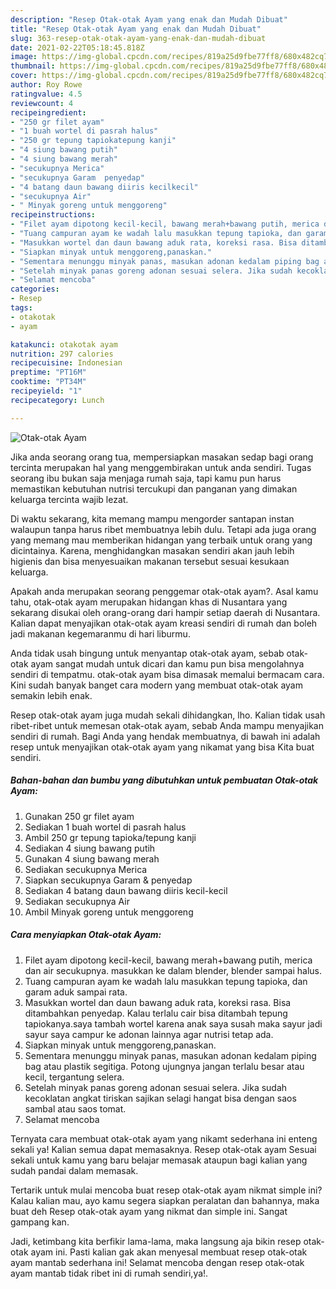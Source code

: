 ```yaml
---
description: "Resep Otak-otak Ayam yang enak dan Mudah Dibuat"
title: "Resep Otak-otak Ayam yang enak dan Mudah Dibuat"
slug: 363-resep-otak-otak-ayam-yang-enak-dan-mudah-dibuat
date: 2021-02-22T05:18:45.818Z
image: https://img-global.cpcdn.com/recipes/819a25d9fbe77ff8/680x482cq70/otak-otak-ayam-foto-resep-utama.jpg
thumbnail: https://img-global.cpcdn.com/recipes/819a25d9fbe77ff8/680x482cq70/otak-otak-ayam-foto-resep-utama.jpg
cover: https://img-global.cpcdn.com/recipes/819a25d9fbe77ff8/680x482cq70/otak-otak-ayam-foto-resep-utama.jpg
author: Roy Rowe
ratingvalue: 4.5
reviewcount: 4
recipeingredient:
- "250 gr filet ayam"
- "1 buah wortel di pasrah halus"
- "250 gr tepung tapiokatepung kanji"
- "4 siung bawang putih"
- "4 siung bawang merah"
- "secukupnya Merica"
- "secukupnya Garam  penyedap"
- "4 batang daun bawang diiris kecilkecil"
- "secukupnya Air"
- " Minyak goreng untuk menggoreng"
recipeinstructions:
- "Filet ayam dipotong kecil-kecil, bawang merah+bawang putih, merica dan air secukupnya. masukkan ke dalam blender, blender sampai halus."
- "Tuang campuran ayam ke wadah lalu masukkan tepung tapioka, dan garam aduk sampai rata."
- "Masukkan wortel dan daun bawang aduk rata, koreksi rasa. Bisa ditambahkan penyedap. Kalau terlalu cair bisa ditambah tepung tapiokanya.saya tambah wortel karena anak saya susah maka sayur jadi sayur saya campur ke adonan lainnya agar nutrisi tetap ada."
- "Siapkan minyak untuk menggoreng,panaskan."
- "Sementara menunggu minyak panas, masukan adonan kedalam piping bag atau plastik segitiga. Potong ujungnya jangan terlalu besar atau kecil, tergantung selera."
- "Setelah minyak panas goreng adonan sesuai selera. Jika sudah kecoklatan angkat tiriskan sajikan selagi hangat bisa dengan saos sambal atau saos tomat."
- "Selamat mencoba"
categories:
- Resep
tags:
- otakotak
- ayam

katakunci: otakotak ayam 
nutrition: 297 calories
recipecuisine: Indonesian
preptime: "PT16M"
cooktime: "PT34M"
recipeyield: "1"
recipecategory: Lunch

---
```



![Otak-otak Ayam](https://img-global.cpcdn.com/recipes/819a25d9fbe77ff8/680x482cq70/otak-otak-ayam-foto-resep-utama.jpg)

Jika anda seorang orang tua, mempersiapkan masakan sedap bagi orang tercinta merupakan hal yang menggembirakan untuk anda sendiri. Tugas seorang ibu bukan saja menjaga rumah saja, tapi kamu pun harus memastikan kebutuhan nutrisi tercukupi dan panganan yang dimakan keluarga tercinta wajib lezat.

Di waktu  sekarang, kita memang mampu mengorder santapan instan walaupun tanpa harus ribet membuatnya lebih dulu. Tetapi ada juga orang yang memang mau memberikan hidangan yang terbaik untuk orang yang dicintainya. Karena, menghidangkan masakan sendiri akan jauh lebih higienis dan bisa menyesuaikan makanan tersebut sesuai kesukaan keluarga. 



Apakah anda merupakan seorang penggemar otak-otak ayam?. Asal kamu tahu, otak-otak ayam merupakan hidangan khas di Nusantara yang sekarang disukai oleh orang-orang dari hampir setiap daerah di Nusantara. Kalian dapat menyajikan otak-otak ayam kreasi sendiri di rumah dan boleh jadi makanan kegemaranmu di hari liburmu.

Anda tidak usah bingung untuk menyantap otak-otak ayam, sebab otak-otak ayam sangat mudah untuk dicari dan kamu pun bisa mengolahnya sendiri di tempatmu. otak-otak ayam bisa dimasak memalui bermacam cara. Kini sudah banyak banget cara modern yang membuat otak-otak ayam semakin lebih enak.

Resep otak-otak ayam juga mudah sekali dihidangkan, lho. Kalian tidak usah ribet-ribet untuk memesan otak-otak ayam, sebab Anda mampu menyajikan sendiri di rumah. Bagi Anda yang hendak membuatnya, di bawah ini adalah resep untuk menyajikan otak-otak ayam yang nikamat yang bisa Kita buat sendiri.

<!--inarticleads1-->

##### Bahan-bahan dan bumbu yang dibutuhkan untuk pembuatan Otak-otak Ayam:

1. Gunakan 250 gr filet ayam
1. Sediakan 1 buah wortel di pasrah halus
1. Ambil 250 gr tepung tapioka/tepung kanji
1. Sediakan 4 siung bawang putih
1. Gunakan 4 siung bawang merah
1. Sediakan secukupnya Merica
1. Siapkan secukupnya Garam &amp; penyedap
1. Sediakan 4 batang daun bawang diiris kecil-kecil
1. Sediakan secukupnya Air
1. Ambil  Minyak goreng untuk menggoreng




<!--inarticleads2-->

##### Cara menyiapkan Otak-otak Ayam:

1. Filet ayam dipotong kecil-kecil, bawang merah+bawang putih, merica dan air secukupnya. masukkan ke dalam blender, blender sampai halus.
1. Tuang campuran ayam ke wadah lalu masukkan tepung tapioka, dan garam aduk sampai rata.
1. Masukkan wortel dan daun bawang aduk rata, koreksi rasa. Bisa ditambahkan penyedap. Kalau terlalu cair bisa ditambah tepung tapiokanya.saya tambah wortel karena anak saya susah maka sayur jadi sayur saya campur ke adonan lainnya agar nutrisi tetap ada.
1. Siapkan minyak untuk menggoreng,panaskan.
1. Sementara menunggu minyak panas, masukan adonan kedalam piping bag atau plastik segitiga. Potong ujungnya jangan terlalu besar atau kecil, tergantung selera.
1. Setelah minyak panas goreng adonan sesuai selera. Jika sudah kecoklatan angkat tiriskan sajikan selagi hangat bisa dengan saos sambal atau saos tomat.
1. Selamat mencoba




Ternyata cara membuat otak-otak ayam yang nikamt sederhana ini enteng sekali ya! Kalian semua dapat memasaknya. Resep otak-otak ayam Sesuai sekali untuk kamu yang baru belajar memasak ataupun bagi kalian yang sudah pandai dalam memasak.

Tertarik untuk mulai mencoba buat resep otak-otak ayam nikmat simple ini? Kalau kalian mau, ayo kamu segera siapkan peralatan dan bahannya, maka buat deh Resep otak-otak ayam yang nikmat dan simple ini. Sangat gampang kan. 

Jadi, ketimbang kita berfikir lama-lama, maka langsung aja bikin resep otak-otak ayam ini. Pasti kalian gak akan menyesal membuat resep otak-otak ayam mantab sederhana ini! Selamat mencoba dengan resep otak-otak ayam mantab tidak ribet ini di rumah sendiri,ya!.


